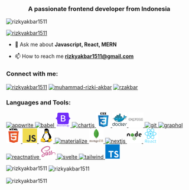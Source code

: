 <!--- ![Header](https://res.cloudinary.com/dcuyktl8e/image/upload/v1693027389/github-header-image_puxvjk.png) --->

<h3 align="center">A passionate frontend developer from Indonesia</h3>

<p align="left"> <img 
src="https://komarev.com/ghpvc/?username=rizkyakbar1511&label=Profile%20views&color=0e75b6&style=flat" 
alt="rizkyakbar1511" /> </p>

<p align="left"> <a href="https://twitter.com/rizkyakbar1511" 
target="blank"><img 
src="https://img.shields.io/twitter/follow/rizkyakbar1511?logo=twitter&style=for-the-badge" 
alt="rizkyakbar1511" /></a> </p>

- 💬 Ask me about **Javascript, React, MERN**

- 📫 How to reach me **rizkyakbar1511@gmail.com**

<h3 align="left">Connect with me:</h3>
<p align="left">
<a href="https://twitter.com/rizkyakbar1511" target="blank"><img 
align="center" 
src="https://raw.githubusercontent.com/rahuldkjain/github-profile-readme-generator/master/src/images/icons/Social/twitter.svg" 
alt="rizkyakbar1511" height="30" width="40" /></a>
<a href="https://linkedin.com/in/muhammad-rizki-akbar" target="blank"><img 
align="center" 
src="https://raw.githubusercontent.com/rahuldkjain/github-profile-readme-generator/master/src/images/icons/Social/linked-in-alt.svg" 
alt="muhammad-rizki-akbar" height="30" width="40" /></a>
<a href="https://instagram.com/rzakbar" target="blank"><img align="center" 
src="https://raw.githubusercontent.com/rahuldkjain/github-profile-readme-generator/master/src/images/icons/Social/instagram.svg" 
alt="rzakbar" height="30" width="40" /></a>
</p>

<h3 align="left">Languages and Tools:</h3>
<p align="left"> <a href="https://appwrite.io" target="_blank" 
rel="noreferrer"> <img 
src="https://www.vectorlogo.zone/logos/appwriteio/appwriteio-icon.svg" 
alt="appwrite" width="40" height="40"/> </a> <a href="https://babeljs.io/" 
target="_blank" rel="noreferrer"> <img 
src="https://www.vectorlogo.zone/logos/babeljs/babeljs-icon.svg" 
alt="babel" width="40" height="40"/> </a> <a 
href="https://getbootstrap.com" target="_blank" rel="noreferrer"> <img 
src="https://raw.githubusercontent.com/devicons/devicon/master/icons/bootstrap/bootstrap-plain-wordmark.svg" 
alt="bootstrap" width="40" height="40"/> </a> <a 
href="https://www.chartjs.org" target="_blank" rel="noreferrer"> <img 
src="https://www.chartjs.org/media/logo-title.svg" alt="chartjs" 
width="40" height="40"/> </a> <a href="https://www.w3schools.com/css/" 
target="_blank" rel="noreferrer"> <img 
src="https://raw.githubusercontent.com/devicons/devicon/master/icons/css3/css3-original-wordmark.svg" 
alt="css3" width="40" height="40"/> </a> <a href="https://www.docker.com/" 
target="_blank" rel="noreferrer"> <img 
src="https://raw.githubusercontent.com/devicons/devicon/master/icons/docker/docker-original-wordmark.svg" 
alt="docker" width="40" height="40"/> </a> <a href="https://expressjs.com" 
target="_blank" rel="noreferrer"> <img 
src="https://raw.githubusercontent.com/devicons/devicon/master/icons/express/express-original-wordmark.svg" 
alt="express" width="40" height="40"/> </a> <a href="https://git-scm.com/" 
target="_blank" rel="noreferrer"> <img 
src="https://www.vectorlogo.zone/logos/git-scm/git-scm-icon.svg" alt="git" 
width="40" height="40"/> </a> <a href="https://graphql.org" 
target="_blank" rel="noreferrer"> <img 
src="https://www.vectorlogo.zone/logos/graphql/graphql-icon.svg" 
alt="graphql" width="40" height="40"/> </a> <a 
href="https://www.w3.org/html/" target="_blank" rel="noreferrer"> <img 
src="https://raw.githubusercontent.com/devicons/devicon/master/icons/html5/html5-original-wordmark.svg" 
alt="html5" width="40" height="40"/> </a> <a 
href="https://developer.mozilla.org/en-US/docs/Web/JavaScript" 
target="_blank" rel="noreferrer"> <img 
src="https://raw.githubusercontent.com/devicons/devicon/master/icons/javascript/javascript-original.svg" 
alt="javascript" width="40" height="40"/> </a> <a 
href="https://www.linux.org/" target="_blank" rel="noreferrer"> <img 
src="https://raw.githubusercontent.com/devicons/devicon/master/icons/linux/linux-original.svg" 
alt="linux" width="40" height="40"/> </a> <a 
href="https://materializecss.com/" target="_blank" rel="noreferrer"> <img 
src="https://raw.githubusercontent.com/prplx/svg-logos/5585531d45d294869c4eaab4d7cf2e9c167710a9/svg/materialize.svg" 
alt="materialize" width="40" height="40"/> </a> <a 
href="https://www.mongodb.com/" target="_blank" rel="noreferrer"> <img 
src="https://raw.githubusercontent.com/devicons/devicon/master/icons/mongodb/mongodb-original-wordmark.svg" 
alt="mongodb" width="40" height="40"/> </a> <a href="https://nextjs.org/" 
target="_blank" rel="noreferrer"> <img 
src="https://cdn.worldvectorlogo.com/logos/nextjs-2.svg" alt="nextjs" 
width="40" height="40"/> </a> <a href="https://nodejs.org" target="_blank" 
rel="noreferrer"> <img 
src="https://raw.githubusercontent.com/devicons/devicon/master/icons/nodejs/nodejs-original-wordmark.svg" 
alt="nodejs" width="40" height="40"/> </a> <a href="https://reactjs.org/" 
target="_blank" rel="noreferrer"> <img 
src="https://raw.githubusercontent.com/devicons/devicon/master/icons/react/react-original-wordmark.svg" 
alt="react" width="40" height="40"/> </a> <a 
href="https://reactnative.dev/" target="_blank" rel="noreferrer"> <img 
src="https://reactnative.dev/img/header_logo.svg" alt="reactnative" 
width="40" height="40"/> </a> <a href="https://sass-lang.com" 
target="_blank" rel="noreferrer"> <img 
src="https://raw.githubusercontent.com/devicons/devicon/master/icons/sass/sass-original.svg" 
alt="sass" width="40" height="40"/> </a> <a href="https://svelte.dev" 
target="_blank" rel="noreferrer"> <img 
src="https://upload.wikimedia.org/wikipedia/commons/1/1b/Svelte_Logo.svg" 
alt="svelte" width="40" height="40"/> </a> <a 
href="https://tailwindcss.com/" target="_blank" rel="noreferrer"> <img 
src="https://www.vectorlogo.zone/logos/tailwindcss/tailwindcss-icon.svg" 
alt="tailwind" width="40" height="40"/> </a> <a 
href="https://www.typescriptlang.org/" target="_blank" rel="noreferrer"> 
<img 
src="https://raw.githubusercontent.com/devicons/devicon/master/icons/typescript/typescript-original.svg" 
alt="typescript" width="40" height="40"/> </a> </p>

<p><img align="left" 
src="https://github-readme-stats.vercel.app/api/top-langs?username=rizkyakbar1511&show_icons=true&locale=en&layout=compact" 
alt="rizkyakbar1511" /></p>

<p>&nbsp;<img align="center" 
src="https://github-readme-stats.vercel.app/api?username=rizkyakbar1511&show_icons=true&locale=en" 
alt="rizkyakbar1511" /></p>

<p><img align="center" 
src="https://github-readme-streak-stats.herokuapp.com/?user=rizkyakbar1511&" 
alt="rizkyakbar1511" /></p>



